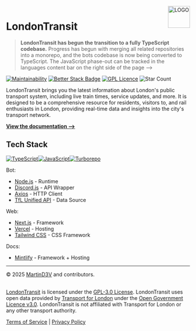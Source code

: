 <a href="https://londontransit.org.uk">
    <img src="https://londontransit.org.uk/brand/lt.svg" alt="LOGO" title="LondonTransit" align="right" height="60"/>
</a>

# LondonTransit

> **LondonTransit has begun the transition to a fully TypeScript codebase.** Progress has begun with merging all related repositories into a monorepo, and the bots codebase is now being converted to TypeScript. The JavaScript phase-out can be tracked in the languages content bar on the right side of the page -->

[![Maintainability](https://qlty.sh/gh/mrtin42/projects/londontransit/maintainability.svg)](https://qlty.sh/gh/mrtin42/projects/londontransit)
[![Better Stack Badge](https://uptime.betterstack.com/status-badges/v1/monitor/14mic.svg)](https://status.mbfrias.com)
[![GPL Licence](https://badges.frapsoft.com/os/gpl/gpl.svg?v=103)](https://opensource.org/licenses/GPL-3.0/)
![Star Count](https://img.shields.io/github/stars/mrtin42/londontransit)


LondonTransit brings you the latest information about London's public transport system, including live train times, service updates, and more. It is designed to be a comprehensive resource for residents, visitors to, and rail enthusiasts in London, providing real-time data and insights into the city's transport network.

**[View the documentation ——>](https://docs.londontransit.org.uk)**


## Tech Stack
[![TypeScript](https://img.shields.io/badge/typescript-%23007ACC.svg?style=for-the-badge&logo=typescript&logoColor=white)](https://www.typescriptlang.org/)[![JavaScript](https://img.shields.io/badge/javascript-%23323330.svg?style=for-the-badge&logo=javascript&logoColor=%23F7DF1E)](https://www.javascript.com/)[![Turborepo](https://img.shields.io/badge/Turborepo-%230F0813.svg?style=for-the-badge&logo=Turborepo&logoColor=white)](https://turbo.build/repo)

Bot:
- [Node.js](https://nodejs.org/en/) - Runtime
- [Discord.js](https://discord.js.org/) - API Wrapper
- [Axios](https://axios-http.com/) - HTTP Client
- [TfL Unified API](https://api-portal.tfl.gov.uk/) - Data Source

Web:
- [Next.js](https://nextjs.org/) - Framework
- [Vercel](https://vercel.com/) - Hosting
- [Tailwind CSS](https://tailwindcss.com/) - CSS Framework

Docs:
- [Mintlify](https://mintlify.com/) - Framework + Hosting

<hr/>
&copy; 2025 <a href="https://github.com/mrtin42">MartinD3V</a> and contributors.
<br /><br />

[LondonTransit](https://londontransit.org.uk) is licensed under the [GPL-3.0 License](LICENSE). LondonTransit uses open data provided by [Transport for London](https://tfl.gov.uk) under the [Open Government Licence v3.0](https://www.nationalarchives.gov.uk/doc/open-government-licence/version/3/). LondonTransit is not affiliated with Transport for London or any other transport authority.

[Terms of Service](https://londontransit.org.uk/legal/terms) | [Privacy Policy](https://londontransit.org.uk/legal/privacy)

